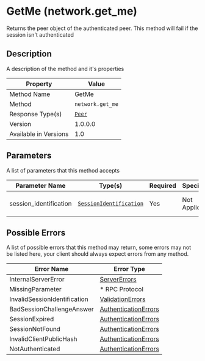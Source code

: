 # GetMe (network.get_me)

Returns the peer object of the authenticated peer. This method will fail if
the session isn't authenticated


## Description

A description of the method and it's properties

| Property              | Value                           |
|-----------------------|---------------------------------|
| Method Name           | GetMe                           |
| Method                | `network.get_me`                |
| Response Type(s)      | [`Peer`](../../Objects/Peer.md) |
| Version               | 1.0.0.0                         |
| Available in Versions | 1.0                             |


## Parameters

A list of parameters that this method accepts

| Parameter Name         | Type(s)                                                           | Required | Specification  | Deprecated | Versions | Description                       |
|------------------------|-------------------------------------------------------------------|----------|----------------|------------|----------|-----------------------------------|
| session_identification | [`SessionIdentification`](../../Objects/SessionIdentification.md) | Yes      | Not Applicable | No         | 1.0      | The Session Identification object |


## Possible Errors

A list of possible errors that this method may return, some errors
may not be listed here, your client should always expect errors from
any method.

| Error Name                   | Error Type                                                   |
|------------------------------|--------------------------------------------------------------|
| InternalServerError          | [ServerErrors](../../Errors/ServerErrors.md)                 |
| MissingParameter             | * RPC Protocol                                               |
| InvalidSessionIdentification | [ValidationErrors](../../Errors/ValidationErrors.md)         |
| BadSessionChallengeAnswer    | [AuthenticationErrors](../../Errors/AuthenticationErrors.md) |
| SessionExpired               | [AuthenticationErrors](../../Errors/AuthenticationErrors.md) |
| SessionNotFound              | [AuthenticationErrors](../../Errors/AuthenticationErrors.md) |
| InvalidClientPublicHash      | [AuthenticationErrors](../../Errors/AuthenticationErrors.md) |
| NotAuthenticated             | [AuthenticationErrors](../../Errors/AuthenticationErrors.md) |